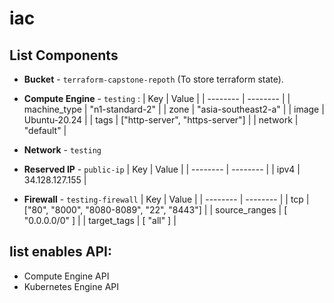 # iac

## List Components

- **Bucket** - `terraform-capstone-repoth` (To store terraform state).
- **Compute Engine** - `testing` :
  | Key          | Value                           |
  | --------     | --------                        |
  | machine_type | "n1-standard-2"                 |
  | zone         | "asia-southeast2-a"             |
  | image        | Ubuntu-20.24                    | 
  | tags         | ["http-server", "https-server"] |
  | network      | "default"                       |

- **Network** - `testing`
- **Reserved IP** - `public-ip`
  | Key          | Value           |
  | --------     | --------        |
  | ipv4         | 34.128.127.155  |

- **Firewall** - `testing-firewall`
  | Key           | Value                 |
  | --------      | --------              |
  | tcp           | ["80", "8000", "8080-8089", "22", "8443"]  |
  | source_ranges | [ "0.0.0.0/0" ]       |
  | target_tags   | [ "all" ]             |

## list enables API:
- Compute Engine API
- Kubernetes Engine API
